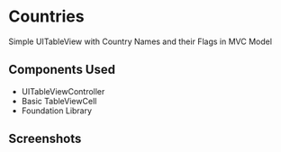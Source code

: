 # Countries
Simple UITableView with Country Names and their Flags in MVC Model

## Components Used
* UITableViewController
* Basic TableViewCell
* Foundation Library

## Screenshots
